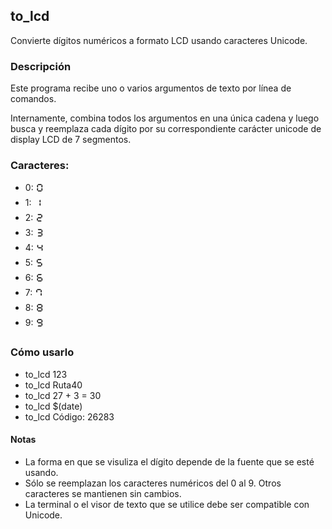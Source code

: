 ## to_lcd

Convierte dígitos numéricos a formato LCD usando caracteres Unicode.


### Descripción

Este programa recibe uno o varios argumentos de texto por línea de comandos.

Internamente, combina todos los argumentos en una única cadena y luego busca y reemplaza cada dígito por su correspondiente carácter unicode de display LCD de 7 segmentos.


### Caracteres:

- 0: 🯰
- 1: 🯱
- 2: 🯲
- 3: 🯳
- 4: 🯴
- 5: 🯵
- 6: 🯶
- 7: 🯷
- 8: 🯸
- 9: 🯹


### Cómo usarlo

- to_lcd 123
- to_lcd Ruta40
- to_lcd 27 + 3 = 30
- to_lcd $(date)
- to_lcd Código: 26283


#### Notas

- La forma en que se visuliza el dígito depende de la fuente que se esté usando.
- Sólo se reemplazan los caracteres numéricos del 0 al 9. Otros caracteres se mantienen sin cambios.
- La terminal o el visor de texto que se utilice debe ser compatible con Unicode.
